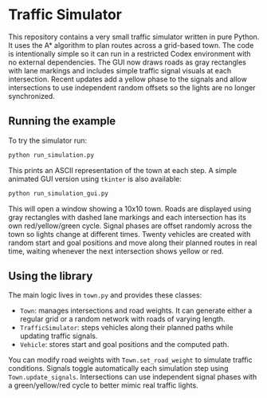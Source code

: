 # Traffic Simulator

This repository contains a very small traffic simulator written in pure
Python. It uses the A* algorithm to plan routes across a grid-based town.
The code is intentionally simple so it can run in a restricted Codex
environment with no external dependencies. The GUI now draws roads as
gray rectangles with lane markings and includes simple traffic signal
visuals at each intersection. Recent updates add a yellow phase to the
signals and allow intersections to use independent random offsets so the
lights are no longer synchronized.

## Running the example

To try the simulator run:

```bash
python run_simulation.py
```

This prints an ASCII representation of the town at each step. A simple
animated GUI version using `tkinter` is also available:

```bash
python run_simulation_gui.py
```

This will open a window showing a 10x10 town. Roads are displayed using
gray rectangles with dashed lane markings and each intersection has its own
red/yellow/green cycle. Signal phases are offset randomly across the town so
lights change at different times. Twenty vehicles are created with random
start and goal positions and move along their planned routes in real time,
waiting whenever the next intersection shows yellow or red.

## Using the library

The main logic lives in `town.py` and provides these classes:

- `Town`: manages intersections and road weights. It can generate either a
  regular grid or a random network with roads of varying length.
- `TrafficSimulator`: steps vehicles along their planned paths while
  updating traffic signals.
- `Vehicle`: stores start and goal positions and the computed path.

You can modify road weights with `Town.set_road_weight` to simulate traffic
conditions. Signals toggle automatically each simulation step using
`Town.update_signals`. Intersections can use independent signal phases with a
green/yellow/red cycle to better mimic real traffic lights.

